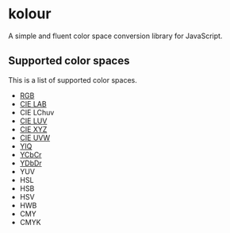 # kolour
A simple and fluent color space conversion library for JavaScript.

## Supported color spaces
This is a list of supported color spaces.

- [RGB](https://en.m.wikipedia.org/wiki/RGB_color_space)
- [CIE LAB](https://en.m.wikipedia.org/wiki/Lab_color_space)
- CIE LChuv
- [CIE LUV](https://en.m.wikipedia.org/wiki/CIELUV)
- [CIE XYZ](https://en.m.wikipedia.org/wiki/CIE_XYZ_color_space)
- [CIE UVW](https://en.wikipedia.org/wiki/CIE_1964_color_space)
- [YIQ](https://en.wikipedia.org/wiki/YIQ)
- [YCbCr](https://en.wikipedia.org/wiki/YCbCr)
- [YDbDr](http://mathjs.org/docs/datatypes/matrices.html)
- YUV
- HSL
- HSB
- HSV
- HWB
- CMY
- CMYK
